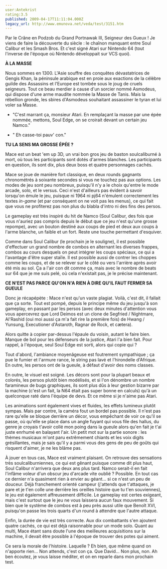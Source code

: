 ```yaml
---
user:Antekrist
rating:3.5
published: 2009-04-17T11:11:04.000Z
legacy_url: http://www.emunova.net/veda/test/3151.htm
---
```

Par le Crâne en Podzob du Grand Portnawak III, Seigneur des Gueux ! Je viens de faire la découverte du siècle : le chaînon manquant entre Soul Calibur et les Smash Bros. Et c'est signé Atari sur Nintendo 64 (tout l'inverse de l'époque où Nintendo développait sur VCS quoi).  

  

**À LA MASSE**  

Nous sommes en 1300\. L'Asie souffre des conquêtes dévastatrices de Gengis Khan, la péninsule arabique est en proie aux exactions de la célèbre guilde des Assassins et l'Europe est tombée sous le joug de cruels seigneurs. Tout ce beau merdier à cause d'un sorcier nommé Asmodeus, qui dispose d'une arme maudite nommée la Masse de Tanis. Mais la rébellion gronde, les sbires d'Asmodeus souhaitant assassiner le tyran et lui voler sa Masse.  

- "C'est marrant ça, monsieur Atari. En remplaçant la masse par une épée nommée, mettons, Soul Edge, on se croirait devant un certain jeu Namco."  

- " Eh casse-toi pauv' con."  

  

**TU LA SENS MA GROSSE ÉPÉE ?**  

Mace est un beat 'em up 3D, un vrai bon gros jeu de baston soulcaliburné à mort, où tous les participants sont dotés d'armes blanches. Les participants en question, ils sont dix, plus deux boss et quatre personnages cachés.  

Mace se joue de manière fort classique, en deux rounds gagnants chronométrés à soixante secondes si vous ne touchez pas aux options. Les modes de jeu sont peu nombreux, puisqu'il n'y a le choix qu'entre le mode arcade, solo, et le versus. Ceci n'est d'ailleurs pas évident à savoir lorsqu'on émule le jeu, puisque ni 1964 ni pj64 n'émulent correctement les textes _in-game_ (et par conséquent on ne voit pas les menus), ce qui fait que vous ne profiterez pas non plus du blabla d'intro ni des fins des persos.  

Le gameplay est très inspiré du hit de Namco (Soul Calibur, des fois que vous n'auriez pas compris depuis le début que ce jeu n'est qu'une grosse repompe), avec un bouton destiné aux coups de pied et deux aux coups à l'arme blanche, un faible et un fort. Reste une touche permettant d'esquiver.  

Comme dans Soul Calibur (le prochain je le souligne), il est possible d'effectuer un grand nombre de combos en alternant les diverses frappes, combos au cours desquels on peut intégrer les coups spéciaux, ce qui a l'avantage d'être super staïle. Il est possible aussi de contrer les choppes comme les coups, et de se relever sur le côté ou vers l'arrière après avoir été mis au sol. Ça a l'air con dit comme ça, mais avec le nombre de beats sur 64 que je me suis pelé, où cela n'existait pas, je le précise maintenant.  

  

**CE N'EST PAS PARCE QU'ON N'A RIEN À DIRE QU'IL FAUT FERMER SA GUEULE**  

Donc je récapépète : Mace n'est qu'un vaste plagiat. Voilà, c'est dit, il fallait que ça sorte. Tout est pompé, depuis le principe même du jeu jusqu'à son gameplay, en passant par les persos (avec deux minutes d'attention vous vous apercevrez que Lord Deimos est un clone de Segfried / Nightmare, Al'Rashid (oui moi aussi ça m'a fait rire la première fois) de Hwang / Yunsung, Executioner d'Astaroth, Ragnar de Rock, et cætera).  

Alors quitte à copier par-dessus l'épaule du voisin, autant le faire bien. Manque de bol pour les défenseurs de la justice, Atari l'a bien fait. Pour rappel, à l'époque, seul Soul Edge est sorti, alors qui copie qui ?  

Tout d'abord, l'ambiance moyenâgeuse est foutrement sympathique ; ça pue le fumier et l'armure rance, le string pas lavé et l'hirondelle d'Afrique. En outre, les persos ont de la gueule, à défaut d'avoir des noms classes.  

En outre, le visuel est soigné. Les décors sont pour la plupart beaux et colorés, les persos plutôt bien modélisés, et si l'on dénombre un nombre faramineux de bugs graphiques, ils sont plus dûs à leur gestion bizarre par la machine (c'est un fait, la N64 était pas super bonne en calculs) qu'à un quelconque raté dans l'équipe de devs. Et ce même si je n'aime pas Atari.  

Les animations sont également vives et fluides, les effets lumineux plutôt sympas. Mais par contre, la caméra fout un bordel pas possible. Il n'est pas rare qu'elle se bloque derrière un décor, vous empêchant de voir ce qu'il se passe, où qu'elle se place dans un angle fuyant qui vous file des hallus, du genre je croyais t'avoir collé mon poing dans la gueule alors qu'en fait je t'ai juste enrhumé en balayant l'air. Un petit mot sur la partie sonore : les thèmes musicaux m'ont paru extrêmement chiants et les voix digits grésillantes, mais je sais qu'il y a parmi vous des gens de peu de goûts qui risquent d'aimer, je ne les blâme pas.  

À jouer en tous cas, Mace est vraiment plaisant. On retrouve des sensations très soulcaliburniennes, ce qui est gênant puisque comme dit plus haut, Soul Calibur n'arrivera que deux ans plus tard. Namco serait-il en fait l'infâme voleur d'un obscur jeu d'arcade vite oublié ? Possible. En tout cas ce dernier n'a quasiment rien à envier au géant... si ce n'est un peu de douceur. Déjà franchement orienté campeur (j'attends que t'attaques, je pare et je t'en colle une derrière les oreilles histoire que tu t'en souviennes), le jeu est également affreusement difficile. Le gameplay est certes exigeant, mais c'est surtout que le jeu ne vous laissera aucun faux mouvement. Si bien que le système de combos est à peu près aussi utile que Benoît XVI, puisqu'on passe les trois quarts d'un round à attendre que l'autre attaque.  

Enfin, la durée de vie est très correcte. Aux dix combattants s'en ajoutent quatre cachés, ce qui est déjà raisonnable pour un mode solo. Quant au multi, Mace étant sans doute l'une des meilleures acquisitions sur la machine, il devait être possible à l'époque de trouver des potes qui aiment.  

Ce sera la morale de l'histoire. Laquelle ? Eh bien, que même quand on n'apporte rien... Non attends, c'est con ça. Que David... Non plus, non. Ah ben écoutez, je vous laisse méditer, et on en reparle dans mon prochain test.